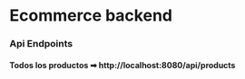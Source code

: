 # Ecommerce backend

### Api Endpoints

#### Todos los productos ➡  http://localhost:8080/api/products
